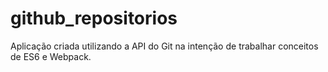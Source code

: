 # github_repositorios
Aplicação criada utilizando a API do Git na intenção de trabalhar conceitos de ES6 e Webpack.
